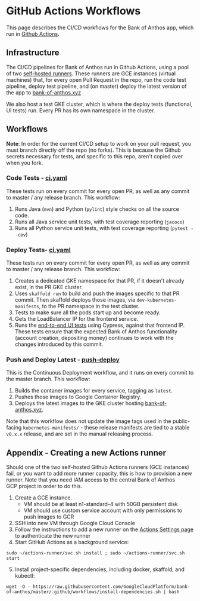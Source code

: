 # GitHub Actions Workflows

This page describes the CI/CD workflows for the Bank of Anthos app, which run in [Github Actions](https://github.com/GoogleCloudPlatform/bank-of-anthos/actions). 

## Infrastructure 

The CI/CD pipelines for Bank of Anthos run in Github Actions, using a pool of two [self-hosted runners]((https://help.github.com/en/actions/automating-your-workflow-with-github-actions/about-self-hosted-runners)). These runners are GCE instances (virtual machines) that, for every open Pull Request in the repo, run the code test pipeline, deploy test pipeline, and (on master) deploy the latest version of the app to [bank-of-anthos.xyz](https://bank-of-anthos.xyz)

We also host a test GKE cluster, which is where the deploy tests (functional, UI tests) run. Every PR has its own namespace in the cluster. 

## Workflows 

**Note**: In order for the current CI/CD setup to work on your pull request, you must branch directly off the repo (no forks). This is because the Github secrets necessary for tests, and specific to this repo, aren't copied over when you fork.   

### Code Tests - [ci.yaml](ci.yaml)

These tests run on every commit for every open PR, as well as any commit to master / any release branch. This workflow: 

1. Runs Java (`mvn`) and Python (`pylint`) style checks on all the source code.
2. Runs all Java service unit tests, with test coverage reporting (`jacoco`)
3. Runs all Python service unit tests, with test coverage reporting (`pytest --cov`)


### Deploy Tests- [ci.yaml](ci.yaml)

These tests run on every commit for every open PR, as well as any commit to master / any release branch. This workflow: 

1. Creates a dedicated GKE namespace for that PR, if it doesn't already exist, in the PR GKE cluster. 
2. Uses `skaffold run` to build and push the images specific to that PR commit. Then skaffold deploys those images, via `dev-kubernetes-manifests`, to the PR namespace in the test cluster. 
3. Tests to make sure all the pods start up and become ready.
4. Gets the LoadBalancer IP for the frontend service.
5. Runs the [end-to-end UI tests](ui-tests/README.md) using Cypress, against that frontend IP. These tests ensure that the expected Bank of Anthos functionality (account creation, depositing money) continues to work with the changes introduced by this commit. 

### Push and Deploy Latest - [push-deploy](push-deploy.yml)

This is the Continuous Deployment workflow, and it runs on every commit to the master branch. This workflow:

1. Builds the contaner images for every service, tagging as `latest`. 
2. Pushes those images to Google Container Registry.   
3. Deploys the latest images to the GKE cluster hosting [bank-of-anthos.xyz](https://bank-of-anthos.xyz).   

Note that this workflow does not update the image tags used in the public-facing `kubernetes-manifests/` - these release manifests are tied to a stable `v0.x.x` release, and are set in the manual releasing process. 


## Appendix - Creating a new Actions runner 

Should one of the two self-hosted Github Actions runners (GCE instances) fail, or you want to add more runner capacity, this is how to provision a new runner. Note that you need IAM access to the central Bank of Anthos GCP project in order to do this.  

1. Create a GCE instance.
    - VM should be at least n1-standard-4 with 50GB persistent disk
    - VM should use custom service account with only permissions to push images to GCR
2. SSH into new VM through Google Cloud Console
3. Follow the instructions to add a new runner on the [Actions Settings page](https://github.com/GoogleCloudPlatform/bank-of-anthos/settings/actions) to authenticate the new runner
4. Start GitHub Actions as a background service:
```
sudo ~/actions-runner/svc.sh install ; sudo ~/actions-runner/svc.sh start
```
5. Install project-specific dependencies, including docker, skaffold, and kubectl: 

```
wget -O - https://raw.githubusercontent.com/GoogleCloudPlatform/bank-of-anthos/master/.github/workflows/install-dependencies.sh | bash
```


